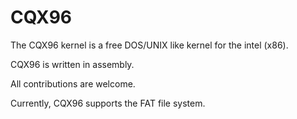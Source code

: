 CQX96
=====

The CQX96 kernel is a free DOS/UNIX like kernel for the intel (x86).


CQX96 is written in assembly.

All contributions are welcome.




Currently, CQX96 supports the FAT file system.
